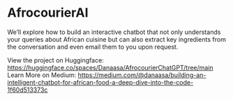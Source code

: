# AfrocourierAI
We’ll explore how to build an interactive chatbot that not only understands your queries about African cuisine but can also extract key ingredients from the conversation and even email them to you upon request.

View the project on Huggingface: https://huggingface.co/spaces/Danaasa/AfrocourierChatGPT/tree/main
Learn More on Medium: https://medium.com/@danaasa/building-an-intelligent-chatbot-for-african-food-a-deep-dive-into-the-code-1f60d513373c
